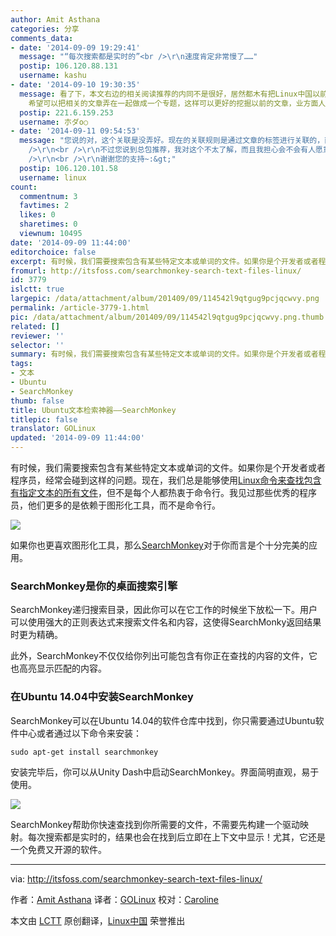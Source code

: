 ```yaml
---
author: Amit Asthana
categories: 分享
comments_data:
- date: '2014-09-09 19:29:41'
  message: "“每次搜索都是实时的”<br />\r\n速度肯定非常慢了……"
  postip: 106.120.88.131
  username: kashu
- date: '2014-09-10 19:30:35'
  message: 看了下，本文右边的相关阅读推荐的内同不是很好，居然都木有把Linux中国以前发布的有关Linux中的搜索工具列出来。这样就无法形成以点带面的效果。如果相关阅读里面的推荐算法做的不是很好的话，那么可以尝试一些众包模式，让访客们来投篇推荐网站内的相关文章，这样可以有效提高网站内文章的关联性，是的每一篇文章都增大被人们阅读到的概率，而不是随着时间的流逝而沉到楼底。
    希望可以把相关的文章弄在一起做成一个专题，这样可以更好的挖掘以前的文章，业方面人们系统的学习总结Linux相关的知识。
  postip: 221.6.159.253
  username: 朩ダo○
- date: '2014-09-11 09:54:53'
  message: "您说的对，这个关联是没弄好。现在的关联规则是通过文章的标签进行关联的，而这篇文章却没有设置“搜索”、“检索”等标签，所以推荐的都是关联不大的。<br
    />\r\n<br />\r\n不过您说到总包推荐，我对这个不太了解，而且我担心会不会有人愿意来推荐？<br />\r\n<br />\r\n你说的专题的方式，这个倒是我想好要做的，非但是一些零散的文章，成系列的文章其实也不少了，但是都没有有效的组织起来。这个我觉得确实应该做好。<br
    />\r\n<br />\r\n谢谢您的支持~:&gt;"
  postip: 106.120.101.58
  username: linux
count:
  commentnum: 3
  favtimes: 2
  likes: 0
  sharetimes: 0
  viewnum: 10495
date: '2014-09-09 11:44:00'
editorchoice: false
excerpt: 有时候，我们需要搜索包含有某些特定文本或单词的文件。如果你是个开发者或者程序员，经常会碰到这问题。现在，我们总是能够使用Linux命令来查找包含有指定文本的所有文件，但不是每个人都热衷于命令行的。我见过那些优秀的程序员，他们更多的是依赖于图形化工具，而不是命令行。
fromurl: http://itsfoss.com/searchmonkey-search-text-files-linux/
id: 3779
islctt: true
largepic: /data/attachment/album/201409/09/114542l9qtgug9pcjqcwvy.png
permalink: /article-3779-1.html
pic: /data/attachment/album/201409/09/114542l9qtgug9pcjqcwvy.png.thumb.jpg
related: []
reviewer: ''
selector: ''
summary: 有时候，我们需要搜索包含有某些特定文本或单词的文件。如果你是个开发者或者程序员，经常会碰到这问题。现在，我们总是能够使用Linux命令来查找包含有指定文本的所有文件，但不是每个人都热衷于命令行的。我见过那些优秀的程序员，他们更多的是依赖于图形化工具，而不是命令行。
tags:
- 文本
- Ubuntu
- SearchMonkey
thumb: false
title: Ubuntu文本检索神器——SearchMonkey
titlepic: false
translator: GOLinux
updated: '2014-09-09 11:44:00'
---
```


有时候，我们需要搜索包含有某些特定文本或单词的文件。如果你是个开发者或者程序员，经常会碰到这样的问题。现在，我们总是能够使用[Linux命令来查找包含有指定文本的所有文件](http://www.computerandyou.net/2011/06/how-to-find-all-files-containing-specific-text-in-linux/)，但不是每个人都热衷于命令行。我见过那些优秀的程序员，他们更多的是依赖于图形化工具，而不是命令行。


![](/data/attachment/album/201409/09/114542l9qtgug9pcjqcwvy.png)


如果你也更喜欢图形化工具，那么[SearchMonkey](http://searchmonkey.embeddediq.com/)对于你而言是个十分完美的应用。


### SearchMonkey是你的桌面搜索引擎


SearchMonkey递归搜索目录，因此你可以在它工作的时候坐下放松一下。用户可以使用强大的正则表达式来搜索文件名和内容，这使得SearchMonky返回结果时更为精确。


此外，SearchMonkey不仅仅给你列出可能包含有你正在查找的内容的文件，它也高亮显示匹配的内容。


### 在Ubuntu 14.04中安装SearchMonkey


SearchMonkey可以在Ubuntu 14.04的软件仓库中找到，你只需要通过Ubuntu软件中心或者通过以下命令来安装：



```
sudo apt-get install searchmonkey

```

安装完毕后，你可以从Unity Dash中启动SearchMonkey。界面简明直观，易于使用。


[![](https://camo.githubusercontent.com/c2baa11c4873269db74e5fa610eaf5b058f7ff2a/687474703a2f2f697473666f73732e697473666f73732e6e6574646e612d63646e2e636f6d2f77702d636f6e74656e742f75706c6f6164732f323031342f30382f5365617263684d6f6e6b65795f5562756e74752e6a706567)](https://camo.githubusercontent.com/c2baa11c4873269db74e5fa610eaf5b058f7ff2a/687474703a2f2f697473666f73732e697473666f73732e6e6574646e612d63646e2e636f6d2f77702d636f6e74656e742f75706c6f6164732f323031342f30382f5365617263684d6f6e6b65795f5562756e74752e6a706567)


SearchMonkey帮助你快速查找到你所需要的文件，不需要先构建一个驱动映射。每次搜索都是实时的，结果也会在找到后立即在上下文中显示！尤其，它还是一个免费又开源的软件。




---


via: <http://itsfoss.com/searchmonkey-search-text-files-linux/>


作者：[Amit Asthana](http://itsfoss.com/author/amit/) 译者：[GOLinux](https://github.com/GOLinux) 校对：[Caroline](https://github.com/carolinewuyan)


本文由 [LCTT](https://github.com/LCTT/TranslateProject) 原创翻译，[Linux中国](http://linux.cn/) 荣誉推出